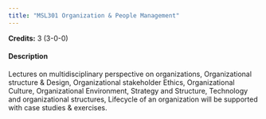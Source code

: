 ```yaml
---
title: "MSL301 Organization & People Management"
---
```

**Credits:** 3 (3-0-0)

#### Description
Lectures on multidisciplinary perspective on organizations, Organizational structure & Design, Organizational stakeholder Ethics, Organizational Culture, Organizational Environment, Strategy and Structure, Technology and organizational structures, Lifecycle of an organization will be supported with case studies & exercises.